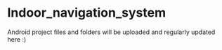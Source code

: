# Indoor_navigation_system
Android project files and folders will be uploaded and regularly updated here :)

